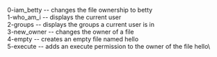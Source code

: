 0-iam_betty -- changes the file ownership to betty\
1-who_am_i -- displays the current user\
2-groups -- displays the groups a current user is in\
3-new_owner -- changes the owner of a file\
4-empty -- creates an empty file named hello\
5-execute -- adds an execute permission to the owner of the file hello\
